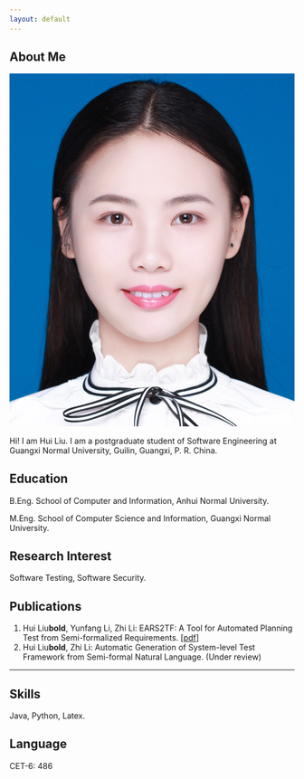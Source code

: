 ```yaml
---
layout: default
---
```


## About Me

<img class="profile-picture" src="photolh.png">

Hi! I am Hui Liu. I am a postgraduate student of Software Engineering at Guangxi Normal University, Guilin, Guangxi, P. R. China.

## Education

B.Eng. School of Computer and Information, Anhui Normal University.

M.Eng. School of Computer Science and Information, Guangxi Normal University.

## Research Interest

Software Testing, Software Security.

## Publications

1. Hui Liu**bold**, Yunfang Li, Zhi Li: EARS2TF: A Tool for Automated Planning Test from Semi-formalized Requirements. \[[pdf](https://ksiresearch.org/seke/seke22paper/paper179.pdf)\]
2. Hui Liu**bold**, Zhi Li: Automatic Generation of System-level Test Framework from Semi-formal Natural Language. (Under review)

---
## Skills

Java, Python, Latex.

## Language

CET-6: 486
